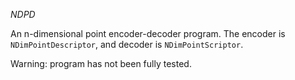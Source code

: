 *NDPD*

An n-dimensional point encoder-decoder program.
The encoder is `NDimPointDescriptor`, and decoder is `NDimPointScriptor`.

Warning: program has not been fully tested. 
